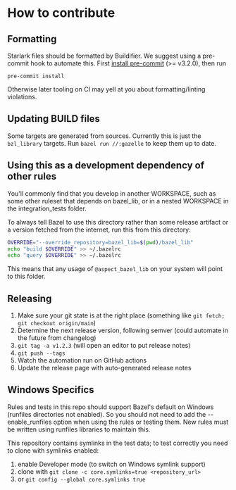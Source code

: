 # How to contribute

## Formatting

Starlark files should be formatted by Buildifier.
We suggest using a pre-commit hook to automate this.
First [install pre-commit](https://pre-commit.com/#installation) (>= v3.2.0),
then run

```shell
pre-commit install
```

Otherwise later tooling on CI may yell at you about formatting/linting violations.

## Updating BUILD files

Some targets are generated from sources.
Currently this is just the `bzl_library` targets.
Run `bazel run //:gazelle` to keep them up to date.

## Using this as a development dependency of other rules

You'll commonly find that you develop in another WORKSPACE, such as
some other ruleset that depends on bazel_lib, or in a nested
WORKSPACE in the integration_tests folder.

To always tell Bazel to use this directory rather than some release
artifact or a version fetched from the internet, run this from this
directory:

```sh
OVERRIDE="--override_repository=bazel_lib=$(pwd)/bazel_lib"
echo "build $OVERRIDE" >> ~/.bazelrc
echo "query $OVERRIDE" >> ~/.bazelrc
```

This means that any usage of `@aspect_bazel_lib` on your system will point to this folder.

## Releasing

1. Make sure your git state is at the right place (something like `git fetch; git checkout origin/main`)
1. Determine the next release version, following semver (could automate in the future from changelog)
1. `git tag -a v1.2.3` (will open an editor to put release notes)
1. `git push --tags`
1. Watch the automation run on GitHub actions
1. Update the release page with auto-generated release notes

## Windows Specifics

Rules and tests in this repo should support Bazel's default on Windows (runfiles directories not enabled).
So you should not need to add the --enable_runfiles option when using the rules or testing them. New
rules must be written using runfiles libraries to maintain this.

This repository contains symlinks in the test data; to test correctly you need to clone with symlinks
enabled:

1. enable Developer mode (to switch on Windows symlink support)
2. clone with `git clone -c core.symlinks=true <repository_url>`
3. or `git config --global core.symlinks true`
